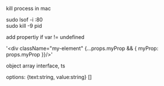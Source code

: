 kill process in mac

  sudo lsof -i :80    
  sudo kill -9 pid
  
add propertiy if var != undefined 

  '<div className="my-element" {...props.myProp && { myProp: props.myProp }}/>'
 
 
 object array interface, ts
 
  options: {text:string, value:string} []
